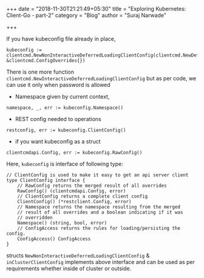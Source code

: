 +++
date = "2018-11-30T21:21:49+05:30"
title = "Exploring Kubernetes: Client-Go - part-2"
category = "Blog"
author = "Suraj Narwade"

+++


If you have kubeconfig file already in place,

```
kubeconfig := clientcmd.NewNonInteractiveDeferredLoadingClientConfig(clientcmd.NewDefaultClientConfigLoadingRules(), &clientcmd.ConfigOverrides{})
```

There is one more function `clientcmd.NewInteractiveDeferredLoadingClientConfig` but as per code, we can use it only when password is allowed


* Namespace given by current context,

```
namespace, _, err := kubeconfig.Namespace()
```

* REST config needed to operations

```
restconfig, err := kubeconfig.ClientConfig()
```

* if you want kubeconfig as a struct


```
clientcmdapi.Config, err := kubeconfig.RawConfig()
```

Here, `kubeconfig` is interface of following type:

```
// ClientConfig is used to make it easy to get an api server client
type ClientConfig interface {
	// RawConfig returns the merged result of all overrides
	RawConfig() (clientcmdapi.Config, error)
	// ClientConfig returns a complete client config
	ClientConfig() (*restclient.Config, error)
	// Namespace returns the namespace resulting from the merged
	// result of all overrides and a boolean indicating if it was
	// overridden
	Namespace() (string, bool, error)
	// ConfigAccess returns the rules for loading/persisting the config.
	ConfigAccess() ConfigAccess
}
```

structs `NewNonInteractiveDeferredLoadingClientConfig` & `inClusterClientConfig` implements above interface and can be used as per requirements whether inside of cluster or outside.
